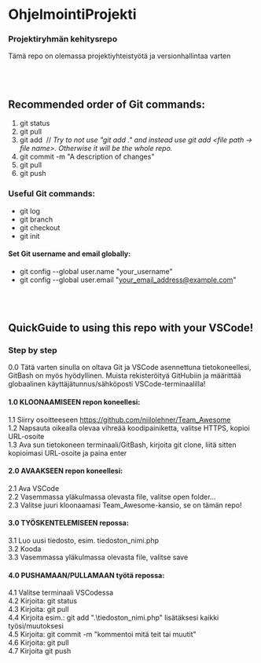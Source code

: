 # OhjelmointiProjekti
### Projektiryhmän kehitysrepo

Tämä repo on olemassa projektiyhteistyötä ja versionhallintaa varten

<br>
<br>

## Recommended order of Git commands:
  1. git status
  2. git pull
  4. git add <file names> &nbsp;// *Try to not use "git add ." and instead use git add <file path -> file name>. Otherwise it will be the whole repo.*
  5. git commit -m "A description of changes"
  6. git pull
  7. git push
  
### Useful Git commands:
  - git log    
  - git branch
  - git checkout
  - git init
  
#### Set Git username and email globally:
  - git config --global user.name "your_username"	
  - git config --global user.email "your_email_address@example.com"

<br>
<br>

## QuickGuide to using this repo with your VSCode!

### Step by step

0.0 Tätä varten sinulla on oltava Git ja VSCode asennettuna tietokoneellesi, GitBash on myös hyödyllinen. Muista rekisteröityä GitHubiin ja määrittää globaalinen käyttäjätunnus/sähköposti VSCode-terminaalilla!

#### 1.0 KLOONAAMISEEN repon koneellesi:    
1.1 Siirry osoitteeseen https://github.com/niilolehner/Team_Awesome  
1.2 Napsauta oikealla olevaa vihreää koodipainiketta, valitse HTTPS, kopioi URL-osoite   
1.3 Ava sun tietokoneen terminaali/GitBash, kirjoita git clone, liitä sitten kopioimasi URL-osoite ja paina enter   

#### 2.0 AVAAKSEEN repon koneellesi:   
2.1 Ava VSCode   
2.2 Vasemmassa yläkulmassa olevasta file, valitse open folder...   
2.3 Valitse juuri kloonaamasi Team_Awesome-kansio, se on tämän repo!   

#### 3.0 TYÖSKENTELEMISEEN repossa:   
3.1 Luo uusi tiedosto, esim. tiedoston_nimi.php     
3.2 Kooda    
3.3 Vasemmassa yläkulmassa olevasta file, valitse save    

#### 4.0 PUSHAMAAN/PULLAMAAN työtä repossa:    
4.1 Valitse terminaali VSCodessa   
4.2 Kirjoita: git status   
4.3 Kirjoita: git pull    
4.4 Kirjoita esim.: git add ".\tiedoston_nimi.php" lisätäksesi kaikki työsi/muutoksesi   
4.5 Kirjoita: git commit -m "kommentoi mitä teit tai muutit"   
4.6 Kirjoita: git pull    
4.7 Kirjoita git push    
